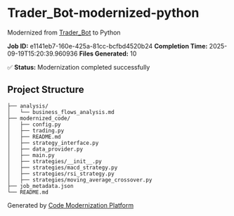 # Trader_Bot-modernized-python

Modernized from [Trader_Bot](https://github.com/Alishbz/Trader_Bot) to Python

**Job ID:** e1141eb7-160e-425a-81cc-bcfbd4520b24
**Completion Time:** 2025-09-19T15:20:39.960936
**Files Generated:** 10

✅ **Status:** Modernization completed successfully

## Project Structure

```
├── analysis/
│   └── business_flows_analysis.md
├── modernized_code/
│   ├── config.py
│   ├── trading.py
│   ├── README.md
│   ├── strategy_interface.py
│   ├── data_provider.py
│   ├── main.py
│   ├── strategies/__init__.py
│   ├── strategies/macd_strategy.py
│   ├── strategies/rsi_strategy.py
│   ├── strategies/moving_average_crossover.py
├── job_metadata.json
└── README.md
```

Generated by [Code Modernization Platform](https://github.com/your-org/modernization-platform)
